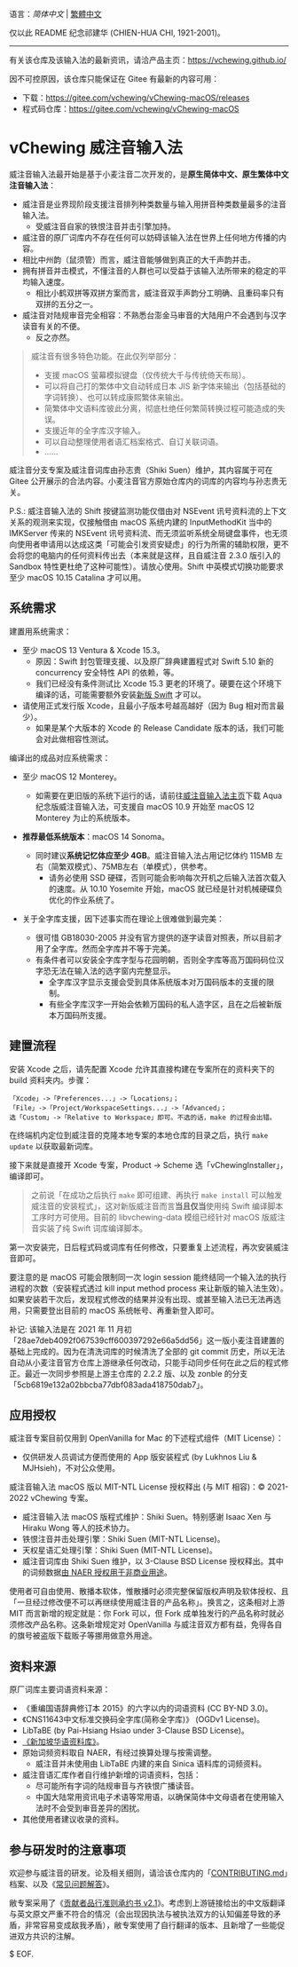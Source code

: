 语言：*简体中文* | [繁體中文](./README.md)

仅以此 README 纪念祁建华 (CHIEN-HUA CHI, 1921-2001)。

---

有关该仓库及该输入法的最新资讯，请洽产品主页：https://vchewing.github.io/

因不可控原因，该仓库只能保证在 Gitee 有最新的内容可用：

- 下载：https://gitee.com/vchewing/vChewing-macOS/releases
- 程式码仓库：https://gitee.com/vchewing/vChewing-macOS

# vChewing 威注音输入法

威注音输入法最开始是基于小麦注音二次开发的，是**原生简体中文、原生繁体中文注音输入法**：

- 威注音是业界现阶段支援注音排列种类数量与输入用拼音种类数量最多的注音输入法。
  - 受威注音自家的铁恨注音并击引擎加持。
- 威注音的原厂词库内不存在任何可以妨碍该输入法在世界上任何地方传播的内容。
- 相比中州韵（鼠须管）而言，威注音能够做到真正的大千声韵并击。
- 拥有拼音并击模式，不懂注音的人群也可以受益于该输入法所带来的稳定的平均输入速度。
  - 相比小鹤双拼等双拼方案而言，威注音双手声韵分工明确、且重码率只有双拼的五分之一。
- 威注音对陆规审音完全相容：不熟悉台澎金马审音的大陆用户不会遇到与汉字读音有关的不便。
  - 反之亦然。

>威注音有很多特色功能。在此仅列举部分：
>- 支援 macOS 萤幕模拟键盘（仅传统大千与传统倚天布局）。
>- 可以将自己打的繁体中文自动转成日本 JIS 新字体来输出（包括基础的字词转换）、也可以转成康熙繁体来输出。
>- 简繁体中文语料库彼此分离，彻底杜绝任何繁简转换过程可能造成的失误。
>- 支援近年的全字库汉字输入。
>- 可以自动整理使用者语汇档案格式、自订关联词语。
>- ……

威注音分支专案及威注音词库由孙志贵（Shiki Suen）维护，其内容属于可在 Gitee 公开展示的合法内容。小麦注音官方原始仓库内的词库的内容均与孙志贵无关。

P.S.: 威注音输入法的 Shift 按键监测功能仅借由对 NSEvent 讯号资料流的上下文关系的观测来实现，仅接触借由 macOS 系统内建的 InputMethodKit 当中的 IMKServer 传来的 NSEvent 讯号资料流、而无须监听系统全局键盘事件，也无须向使用者申请用以达成这类「可能会引发资安疑虑」的行为所需的辅助权限，更不会将您的电脑内的任何资料传出去（本来就是这样，且自威注音 2.3.0 版引入的 Sandbox 特性更杜绝了这种可能性）。请放心使用。Shift 中英模式切换功能要求至少 macOS 10.15 Catalina 才可以用。

## 系统需求

建置用系统需求：

- 至少 macOS 13 Ventura & Xcode 15.3。
    - 原因：Swift 封包管理支援、以及原厂辞典建置程式对 Swift 5.10 新的 concurrency 安全特性 API 的依赖，等。
    - 我们已经没有条件测试比 Xcode 15.3 更老的环境了。硬要在这个环境下编译的话，可能需要额外安装[新版 Swift](https://www.swift.org/download/) 才可以。
- 请使用正式发行版 Xcode，且最小子版本号越高越好（因为 Bug 相对而言最少）。
    - 如果是某个大版本的 Xcode 的 Release Candidate 版本的话，我们可能会对此做相容性测试。

编译出的成品对应系统需求：

- 至少 macOS 12 Monterey。
  - 如需要在更旧版的系统下运行的话，请前往[威注音输入法主页](https://vchewing.github.io/README.html)下载 Aqua 纪念版威注音输入法，可支援自 macOS 10.9 开始至 macOS 12 Monterey 为止的系统版本。

- **推荐最低系统版本**：macOS 14 Sonoma。

  - 同时建议**系统记忆体应至少 4GB**。威注音输入法占用记忆体约 115MB 左右（简繁双模式）、75MB左右（单模式），供参考。
    - 请务必使用 SSD 硬碟，否则可能会影响每次开机之后输入法首次载入的速度。从 10.10 Yosemite 开始，macOS 就已经是针对机械硬碟负优化的作业系统了。

- 关于全字库支援，因下述事实而在理论上很难做到最完美：

  - 很可惜 GB18030-2005 并没有官方提供的逐字读音对照表，所以目前才用了全字库。然而全字库并不等于完美。
  - 有条件者可以安装全字库字型与花园明朝，否则全字库等高万国码码位汉字恐无法在输入法的选字窗内完整显示。
    - 全字库汉字显示支援会受到具体系统版本对万国码版本的支援的限制。
    - 有些全字库汉字一开始会依赖万国码的私人造字区，且在之后被新版本万国码所支援。

## 建置流程

安装 Xcode 之后，请先配置 Xcode 允许其直接构建在专案所在的资料夹下的 build 资料夹内。步骤：
```
「Xcode」->「Preferences...」->「Locations」；
「File」->「Project/WorkspaceSettings...」->「Advanced」；
选「Custom」->「Relative to Workspace」即可。不选的话，make 的过程会出错。
```
在终端机内定位到威注音的克隆本地专案的本地仓库的目录之后，执行 `make update` 以获取最新词库。

接下来就是直接开 Xcode 专案，Product -> Scheme 选「vChewingInstaller」，编译即可。

> 之前说「在成功之后执行 `make` 即可组建、再执行 `make install` 可以触发威注音的安装程式」，这对新版威注音而言**当且仅当**使用纯 Swift 编译脚本工序时方可使用。目前的 libvchewing-data 模组已经针对 macOS 版威注音实装了纯 Swift 词库编译脚本。

第一次安装完，日后程式码或词库有任何修改，只要重复上述流程，再次安装威注音即可。

要注意的是 macOS 可能会限制同一次 login session 能终结同一个输入法的执行进程的次数（安装程式透过 kill input method process 来让新版的输入法生效）。如果安装若干次后，发现程式修改的结果并没有出现、或甚至输入法已无法再选用，只需要登出目前的 macOS 系统帐号、再重新登入即可。

补记: 该输入法是在 2021 年 11 月初「28ae7deb4092f067539cff600397292e66a5dd56」这一版小麦注音建置的基础上完成的。因为在清洗词库的时候清洗了全部的 git commit 历史，所以无法自动从小麦注音官方仓库上游继承任何改动，只能手动同步任何在此之后的程式修正。最近一次同步参照是上游主仓库的 2.2.2 版、以及 zonble 的分支「5cb6819e132a02bbcba77dbf083ada418750dab7」。

## 应用授权

威注音专案目前仅用到 OpenVanilla for Mac 的下述程式组件（MIT License）：

- 仅供研发人员调试方便而使用的 App 版安装程式 (by Lukhnos Liu & MJHsieh)，不对公众使用。

威注音输入法 macOS 版以 MIT-NTL License 授权释出 (与 MIT 相容)：© 2021-2022 vChewing 专案。

- 威注音输入法 macOS 版程式维护：Shiki Suen。特别感谢 Isaac Xen 与 Hiraku Wong 等人的技术协力。
- 铁恨注音并击处理引擎：Shiki Suen (MIT-NTL License)。
- 天权星语汇处理引擎：Shiki Suen (MIT-NTL License)。
- 威注音词库由 Shiki Suen 维护，以 3-Clause BSD License 授权释出。其中的词频数据[由 NAER 授权用于非商业用途](https://twitter.com/ShikiSuen/status/1479329302713831424)。

使用者可自由使用、散播本软体，惟散播时必须完整保留版权声明及软体授权、且「一旦经过修改便不可以再继续使用威注音的产品名称」。换言之，这条相对上游 MIT 而言新增的规定就是：你 Fork 可以，但 Fork 成单独发行的产品名称时就必须修改产品名称。这条新增规定对 OpenVanilla 与威注音双方都有益，免得各自的旗号被盗版下载贩子等挪用做意外用途。

## 资料来源

原厂词库主要词语资料来源：

- 《重编国语辞典修订本 2015》的六字以内的词语资料 (CC BY-ND 3.0)。
- 《CNS11643中文标准交换码全字库(简称全字库)》 (OGDv1 License)。
- LibTaBE (by Pai-Hsiang Hsiao under 3-Clause BSD License)。
- [《新加坡华语资料库》](https://www.languagecouncils.sg/mandarin/ch/learning-resources/singaporean-mandarin-database)。
- 原始词频资料取自 NAER，有经过换算处理与按需调整。
    - 威注音并未使用由 LibTaBE 内建的来自 Sinica 语料库的词频资料。
- 威注音语汇库作者自行维护新增的词语资料，包括：
    - 尽可能所有字词的陆规审音与齐铁恨广播读音。
    - 中国大陆常用资讯电子术语等常用语，以确保简体中文母语者在使用输入法时不会受到审音差异的困扰。
- 其他使用者建议收录的资料。

## 参与研发时的注意事项

欢迎参与威注音的研发。论及相关细则，请洽该仓库内的「[CONTRIBUTING.md](./CONTRIBUTING.md)」档案、以及《[常见问题解答](./FAQ.md)》。

敝专案采用了《[贡献者品行准则承约书 v2.1](./code-of-conduct.md)》。考虑到上游链接给出的中文版翻译与英文原文严重不符合的情况（会出现因执法与被执法双方的认知偏差导致的矛盾，非常容易变成敌我矛盾），敝专案使用了自行翻译的版本、且新增了一些能促进双方共识的注解。

$ EOF.

